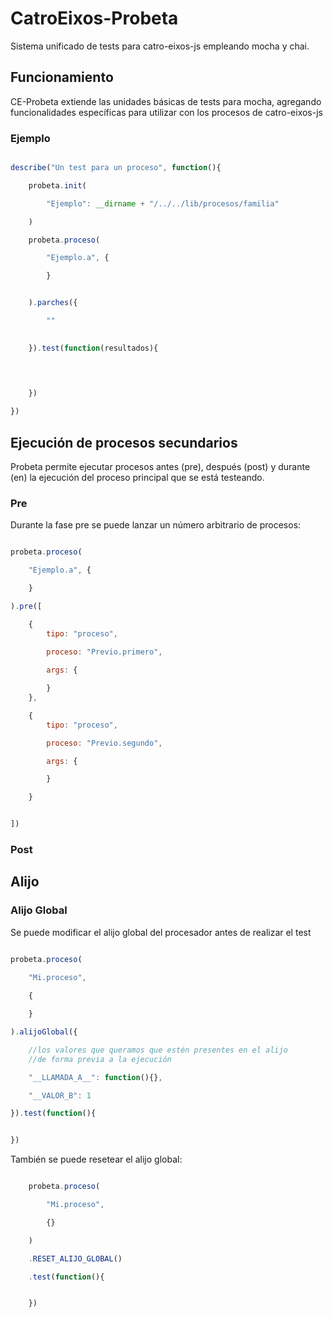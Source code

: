 # CatroEixos-Probeta

Sistema unificado de tests para catro-eixos-js empleando mocha y chai. 

## Funcionamiento

CE-Probeta extiende las unidades básicas de tests para mocha, agregando funcionalidades específicas para utilizar con los procesos de catro-eixos-js


### Ejemplo

```js

describe("Un test para un proceso", function(){

	probeta.init(

		"Ejemplo": __dirname + "/../../lib/procesos/familia"

	)

	probeta.proceso(

		"Ejemplo.a", {

		}


	).parches({

		""
		

	}).test(function(resultados){

		
		

	})

})


```

## Ejecución de procesos secundarios

Probeta permite ejecutar procesos antes (pre), después (post) y durante (en) la ejecución del proceso principal que se está testeando. 

### Pre

Durante la fase pre se puede lanzar un número arbitrario de procesos:

```js

probeta.proceso(

    "Ejemplo.a", {

    }

).pre([

    {
        tipo: "proceso",
        
        proceso: "Previo.primero",

        args: {

        }
    },

    {
        tipo: "proceso",

        proceso: "Previo.segundo",

        args: {

        }

    }


])

```
### Post 


## Alijo

### Alijo Global

Se puede modificar el alijo global del procesador antes de realizar el test

```js

probeta.proceso(

    "Mi.proceso",
    
    {

    }

).alijoGlobal({

    //los valores que queramos que estén presentes en el alijo
    //de forma previa a la ejecución

    "__LLAMADA_A__": function(){},

    "__VALOR_B": 1

}).test(function(){


})

```

También se puede resetear el alijo global:

```js

    probeta.proceso(

        "Mi.proceso",

        {}

    )

    .RESET_ALIJO_GLOBAL()

    .test(function(){


    })

```







